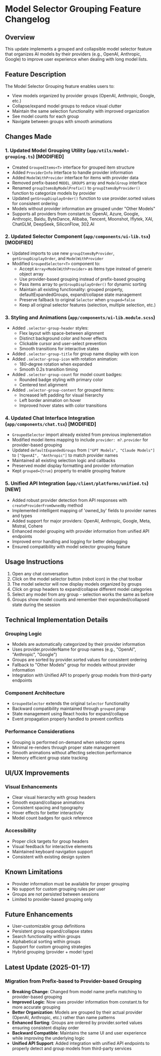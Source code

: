 # Model Selector Grouping Feature Changelog

## Overview
This update implements a grouped and collapsible model selector feature that organizes AI models by their providers (e.g., OpenAI, Anthropic, Google) to improve user experience when dealing with long model lists.

## Feature Description
The Model Selector Grouping feature enables users to:
- View models organized by provider groups (OpenAI, Anthropic, Google, etc.)
- Collapse/expand model groups to reduce visual clutter
- Maintain the same selection functionality with improved organization
- See model counts for each group
- Navigate between groups with smooth animations

## Changes Made

### 1. Updated Model Grouping Utility (`app/utils/model-grouping.ts`) [MODIFIED]
- Created `GroupedItems<T>` interface for grouped item structure
- Added `ProviderInfo` interface to handle provider information
- Added `ModelWithProvider` interface for items with provider data
- Removed prefix-based `MODEL_GROUPS` array and `ModelGroup` interface
- Renamed `groupItemsByModelPrefix()` to `groupItemsByProvider()` function to categorize models by provider
- Updated `getGroupDisplayOrder()` function to use provider.sorted values for consistent ordering
- Models without provider information are grouped under "Other Models"
- Supports all providers from constant.ts: OpenAI, Azure, Google, Anthropic, Baidu, ByteDance, Alibaba, Tencent, Moonshot, Iflytek, XAI, ChatGLM, DeepSeek, SiliconFlow, 302.AI

### 2. Updated Selector Component (`app/components/ui-lib.tsx`) [MODIFIED]
- Updated imports to use new `groupItemsByProvider`, `getGroupDisplayOrder`, and `ModelWithProvider`
- Modified `GroupedSelector<T>` component to:
  - Accept `Array<ModelWithProvider>` as items type instead of generic object array
  - Use provider-based grouping instead of prefix-based grouping
  - Pass items array to `getGroupDisplayOrder()` for dynamic sorting
  - Maintain all existing functionality: grouped property, defaultExpandedGroups, expand/collapse state management
  - Preserve fallback to original `Selector` when `grouped=false`
  - Keep all original selector features (selection, multiple selection, etc.)

### 3. Styling and Animations (`app/components/ui-lib.module.scss`)
- Added `.selector-group-header` styles:
  - Flex layout with space-between alignment
  - Distinct background color and hover effects
  - Clickable cursor and user-select prevention
  - Smooth transitions for interactive states
- Added `.selector-group-title` for group name display with icon
- Added `.selector-group-icon` with rotation animation:
  - 180-degree rotation when expanded
  - Smooth 0.2s transition timing
- Added `.selector-group-count` for model count badges:
  - Rounded badge styling with primary color
  - Centered text alignment
- Added `.selector-group-content` for grouped items:
  - Increased left padding for visual hierarchy
  - Left border animation on hover
  - Improved hover states with color transitions

### 4. Updated Chat Interface Integration (`app/components/chat.tsx`) [MODIFIED]
- `GroupedSelector` import already existed from previous implementation
- Modified model items mapping to include `provider: m?.provider` for provider-based grouping
- Updated `defaultExpandedGroups` from `["GPT Models", "Claude Models"]` to `["OpenAI", "Anthropic"]` to match provider names
- Maintained all existing selection logic and callbacks
- Preserved model display formatting and provider information
- Kept `grouped={true}` property to enable grouping feature

### 5. Unified API Integration (`app/client/platforms/unified.ts`) [NEW]
- Added robust provider detection from API responses with `createProviderFromOwnedBy` method
- Implemented intelligent mapping of 'owned_by' fields to provider names and types
- Added support for major providers: OpenAI, Anthropic, Google, Meta, Mistral, Cohere
- Enhanced model grouping with provider information from unified API endpoints
- Improved error handling and logging for better debugging
- Ensured compatibility with model selector grouping feature

## Usage Instructions

1. Open any chat conversation
2. Click on the model selector button (robot icon) in the chat toolbar
3. The model selector will now display models organized by groups
4. Click on group headers to expand/collapse different model categories
5. Select any model from any group - selection works the same as before
6. Groups show model counts and remember their expanded/collapsed state during the session

## Technical Implementation Details

### Grouping Logic
- Models are automatically categorized by their provider information
- Uses provider.providerName for group names (e.g., "OpenAI", "Anthropic", "Google")
- Groups are sorted by provider.sorted values for consistent ordering
- Fallback to "Other Models" group for models without provider information
- Integration with Unified API to properly group models from third-party endpoints

### Component Architecture
- `GroupedSelector` extends the original `Selector` functionality
- Backward compatibility maintained through `grouped` prop
- State management using React hooks for expand/collapse
- Event propagation properly handled to prevent conflicts

### Performance Considerations
- Grouping is performed on-demand when selector opens
- Minimal re-renders through proper state management
- Smooth animations without affecting selection performance
- Memory efficient group state tracking

## UI/UX Improvements

### Visual Enhancements
- Clear visual hierarchy with group headers
- Smooth expand/collapse animations
- Consistent spacing and typography
- Hover effects for better interactivity
- Model count badges for quick reference

### Accessibility
- Proper click targets for group headers
- Visual feedback for interactive elements
- Maintained keyboard navigation support
- Consistent with existing design system

## Known Limitations
- Provider information must be available for proper grouping
- No support for custom grouping rules per user
- Groups are not persisted between sessions
- Limited to provider-based grouping only

## Future Enhancements
- User-customizable group definitions
- Persistent group expand/collapse states
- Search functionality within groups
- Alphabetical sorting within groups
- Support for custom grouping strategies
- Hybrid grouping (provider + model type)

## Latest Update (2025-01-17)

### Migration from Prefix-based to Provider-based Grouping
- **Breaking Change**: Changed from model name prefix matching to provider-based grouping
- **Improved Logic**: Now uses provider information from constant.ts for more accurate grouping
- **Better Organization**: Models are grouped by their actual provider (OpenAI, Anthropic, etc.) rather than name patterns
- **Enhanced Sorting**: Groups are ordered by provider.sorted values ensuring consistent display order
- **Backward Compatible**: Maintains the same UI and user experience while improving the underlying logic
- **Unified API Support**: Added integration with unified API endpoints to properly detect and group models from third-party services